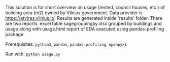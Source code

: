 This solution is for short overview on usage (rented, council houses, etc.) of building area (m2) owned by Vilnius government. Data provider is https://atviras.vilnius.lt/. Results are generated inside 'results' folder. There are two reports: excel table sagegroupingby.xlsx grouped by buildings and usage along with usage.html report of EDA exacuted using pandas-profiling package.

Prerequisites:
`python3`,
`pandas`,
`pandas-profiling`,
`openpyxl`

Run with: 
`python usage.py`
